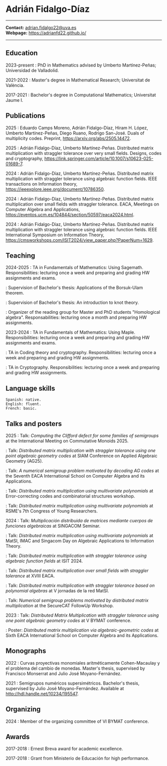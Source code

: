 
# Adrián Fidalgo-Díaz

----

**Contact:** <adrian.fidalgo22@uva.es>\
**Webpage:** <https://adrianfd22.github.io/>

----

## Education

2023-present
:   PhD in Mathematics advised by Umberto Martínez-Peñas; Universidad de Valladolid.

2021-2022
:   Master's degree in Mathematical Research; Universitat de València.

2017-2021
:   Bachelor's degree in Computational Mathematics; Universitat Jaume I.

## Publications

2025
:   Eduardo Camps Moreno, Adrián Fidalgo-Díaz, Hiram H. López, Umberto Martínez-Peñas, Diego Ruano, Rodrigo San-José. Duals of multiplicity codes. Preprint, <https://arxiv.org/abs/2505.14472>.

2025
:   Adrián Fidalgo-Díaz, Umberto Martínez-Peñas. Distributed matrix multiplication with straggler tolerance over very small fields. Designs, codes and cryptography, <https://link.springer.com/article/10.1007/s10623-025-01689-7>.

2024
:   Adrián Fidalgo-Díaz, Umberto Martínez-Peñas. Distributed matrix multiplication with straggler tolerance using algebraic function fields. IEEE transactions on Information theory, <https://ieeexplore.ieee.org/document/10786350>.

2024
:   Adrián Fidalgo-Díaz, Umberto Martínez-Peñas. Distributed matrix multiplication over small fields with straggler tolerance. EACA, Meetings on Computer Algebra and Applications, <https://eventos.ucm.es/104844/section/50597/eaca2024.html>.

2024
:   Adrián Fidalgo-Díaz, Umberto Martínez-Peñas. Distributed matrix multiplication with straggler tolerance using algebraic function fields. IEEE International Symposium on Information Theory, <https://cmsworkshops.com/ISIT2024/view_paper.php?PaperNum=1629>.


## Teaching

2024-2025
:   TA in Fundamentals of Mathematics: Using Sagemath. Responsibilities: lecturing once a week and preparing and grading HW assignments and exams.

:   Supervision of Bachelor's thesis: Applications of the Borsuk-Ulam theorem.

:   Supervision of Bachelor's thesis: An introduction to knot theory.

:   Organizer of the reading group for Master and PhD students "Homological algebra". Responsabilities: lecturing once a month and preparing HW assignments.

2023-2024
:   TA in Fundamentals of Mathematics: Using Maple. Responsibilities: lecturing once a week and preparing and grading HW assignments and exams.

:   TA in Coding theory and cryptography. Responsibilities: lecturing once a week and preparing and grading HW assignments.

:   TA in Cryptography. Responsibilities: lecturing once a week and preparing and grading HW assignments.

## Language skills
    Spanish: native.
    English: fluent.
    French: basic.

## Talks and posters

2025
:   Talk: *Computing the Clifford defect for some families of semigroups* at the International Meeting on Commutative Monoids 2025.

:   Talk: *Distributed matrix multiplication with straggler tolerance using one point algebraic geometry codes* at SIAM Conference on Applied Algebraic Geometry (AG25).

:   Talk: *A numerical semigroup problem motivated by decoding AG codes* at the Seventh EACA International School on Computer Algebra and its Applications.

:   Talk: *Distributed matrix multiplication using multivariate polynomials* at Error-correcting codes and combinatorial structures workshop.

:   Talk: *Distributed matrix multiplication using multivariate polynomials* at RSME's 7th Congress of Young Researchers.

2024
:   Talk: *Multiplicación distribuida de matrices mediante cuerpos de funciones algebraicas* at SINGACOM Seminar.

:   Talk: *Distributed matrix multiplication using multivariate polynomials* at MatSI, IMAC and Singacom Day on Algebraic Applications to Information Theory.

:   Talk: *Distributed matrix multiplication with straggler tolerance using algebraic function fields* at ISIT 2024.

:   Talk: *Distributed matrix multiplication over small fields with straggler tolerance* at XVIII EACA.

:   Talk: *Distributed matrix multiplication with straggler tolerance based on polynomial algebras* at V jornadas de la red MatSI.

:   Talk: *Numerical semigroup problems motivated by distributed matrix multiplication* at the SecureCAT Follow­Up Workshop.

2023
:   Talk: *Distributed Matrix Multiplication with straggler tolerance using one point algebraic geometry codes* at V BYMAT conference.

:   Poster: *Distributed matrix multiplication via algebraic-geometric codes* at Sixth EACA International School on Computer Algebra and its Applications.


## Monographs

2022
: Curvas proyectivas monomiales aritméticamente Cohen-Macaulay y el problema del cambio de monedas. Master's thesis, supervised by Francisco Monserrat and Julio José Moyano-Fernández.

2021
:   Semigrupos numéricos supersimétricos. Bachelor's thesis, supervised by Julio José Moyano-Fernández. Available at <http://hdl.handle.net/10234/195547>.

## Organizing

2024
:   Member of the organizing committee of VI BYMAT conference.

## Awards

2017-2018
:   Ernest Breva award for academic excellence.

2017-2018
:   Grant from Ministerio de Educación for high performance.

